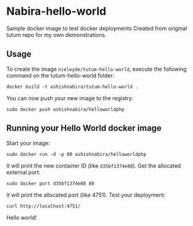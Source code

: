 Nabira-hello-world
==================

Sample docker image to test docker deployments
Created from original tutum repo for my own demonstrations.

Usage
-----

To create the image `nieleyde/tutum-hello-world`, execute the following command on the tutum-hello-world folder:

	docker build -t ashishnabira/tutum-hello-world .

You can now push your new image to the registry:

	sudo docker push ashishnabira/helloworldphp


Running your Hello World docker image
-------------------------------------

Start your image:

	sudo docker run -d -p 80 ashishnabira/helloworldphp

It will print the new container ID (like `d35bf1374e88`). Get the allocated external port:

	sudo docker port d35bf1374e88 80

It will print the allocated port (like 4751). Test your deployment:

	curl http://localhost:4751/


Hello world!
